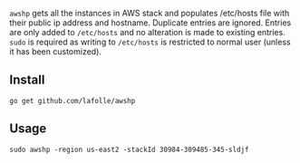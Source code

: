 `awshp` gets all the instances in AWS stack and populates /etc/hosts file with their public ip address and hostname. Duplicate entries are ignored. Entries are only added to `/etc/hosts` and no alteration is made to existing entries. `sudo` is required as writing to `/etc/hosts` is restricted to normal user (unless it has been customized).

## Install
`go get github.com/lafolle/awshp`

## Usage
`sudo awshp -region us-east2 -stackId 30984-309485-345-sldjf`
